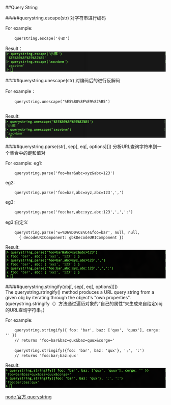 ##Query String

#####querystring.escape(str) 对字符串进行编码

For example:
```
    querstring.escape('小邵')
```
Result：
![querystring.escape](https://github.com//freeshineit/node-demo/blob/master/demo3/images/F448A27D-090A-4083-865F-4874AF24B25C.png?raw=true)

#####querystring.unescape(str) 对编码后的进行反解码

For example：
```
    querystring.unescape('%E5%B0%8F%E9%82%B5')
    
```
Result:
![](https://github.com//freeshineit/node-demo/blob/master/demo3/images/C9E7F47D-3C7A-450B-951C-BA980F587C06.png?raw=true)

#####querystring.parse(str[, sep[, eq[, options]]])  分析URL查询字符串到一个集合中的键和值对

For example:
eg1:
```
    querystring.parse('foo=bar&abc=xyz&abc=123')
```

eg2:
```
    querystring.parse('foo=bar,abc=xyz,abc=123',',')
```

eg3:
```
    querystring.parse('foo:bar,abc:xyz,abc:123',',',':')
```

eg3:自定义
```
    querystring.parse('w=%D6%D0%CE%C4&foo=bar', null, null,
      { decodeURIComponent: gbkDecodeURIComponent })
```
Result:
![](https://github.com//freeshineit/node-demo/blob/master/demo3/images/6370F939-CB02-4A75-9FBB-4ABCA6AEC605.png?raw=true)

#####querystring.stringify(obj[, sep[, eq[, options]]])  
The querystring.stringify() method produces a URL query string from a given obj by iterating through the object's "own properties".
(querystring.stringify（）方法通过遍历对象的“自己的属性”来生成来自给定obj的URL查询字符串。)

For example:
```
    querystring.stringify({ foo: 'bar', baz: ['qux', 'quux'], corge: '' })
    // returns 'foo=bar&baz=qux&baz=quux&corge='

    querystring.stringify({foo: 'bar', baz: 'qux'}, ';', ':')
    // returns 'foo:bar;baz:qux'
```

Result:
![](https://github.com//freeshineit/node-demo/blob/master/demo3/images/C2F4FD94-2C3B-44FF-A004-DA4B68C5583C.png?raw=true)





[node 官方 querystring](https://nodejs.org/api/querystring.html)
